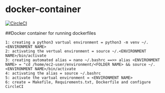 # docker-container

[![CircleCI](https://dl.circleci.com/status-badge/img/gh/get2bash/docker-container/tree/main.svg?style=svg)](https://dl.circleci.com/status-badge/redirect/gh/get2bash/docker-container/tree/main)

##Docker container for running dockerfiles

    1: creating a python3 vartual environment = python3 -m venv ~/.<ENVIRONMENT NAME>
    2: activating the vertual environment = source ~/.<ENVIRONMENT NAME>/bin/activate
    3: creating automated alias = nano ~/.bashrc ==>> alias <ENVIRONMENT NAME> = "cd /home/ec2-user/environment/<FOLDER NAME> && source ~/.<ENVIRONMENT NAME>/bin/activate 
    4: activating the alias = source ~/.bashrc
    5: activate the vartual environment = <ENVIRONMENT NAME>
    6: create = Makefile, Requirements.txt, Dockerfile and configure CircleCI